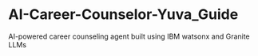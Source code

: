 # AI-Career-Counselor-Yuva_Guide
AI-powered career counseling agent built using IBM watsonx and Granite LLMs
